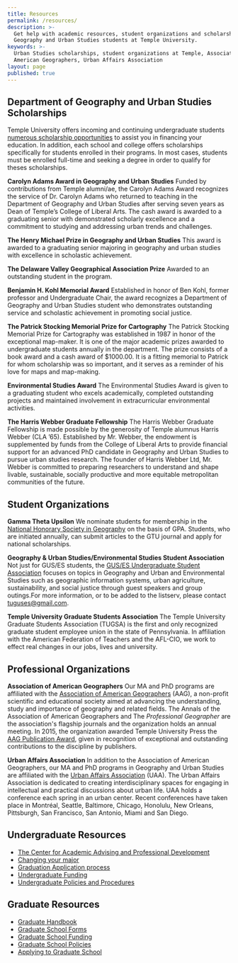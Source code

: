 ```yaml
---
title: Resources
permalink: /resources/
description: >-
  Get help with academic resources, student organizations and scholarships for
  Geography and Urban Studies students at Temple University.
keywords: >-
  Urban Studies scholarships, student organizations at Temple, Association of
  American Geographers, Urban Affairs Association
layout: page
published: true
---
```

## Department of Geography and Urban Studies Scholarships
Temple University offers incoming and continuing undergraduate students [numerous scholarship opportunities](https://sfs.temple.edu/node/116) to assist you in financing your education. In addition, each school and college offers scholarships specifically for students enrolled in their programs. In most cases, students must be enrolled full-time and seeking a degree in order to qualify for theses scholarships. 

**Carolyn Adams Award in Geography and Urban Studies**
Funded by contributions from Temple alumni/ae, the Carolyn Adams Award recognizes the service of Dr. Carolyn Adams who returned to teaching in the Department of Geography and Urban Studies after serving seven years as Dean of Temple’s College of Liberal Arts. The cash award is awarded to a graduating senior with demonstrated scholarly excellence and a commitment to studying and addressing urban trends and challenges.

**The Henry Michael Prize in Geography and Urban Studies**
This award is awarded to a graduating senior majoring in geography and urban studies with excellence in scholastic achievement.

**The Delaware Valley Geographical Association Prize**
Awarded to an outstanding student in the program.

**Benjamin H. Kohl Memorial Award**
Established in honor of Ben Kohl, former professor and Undergraduate Chair, the award recognizes a Department of Geography and Urban Studies student who demonstrates outstanding service and scholastic achievement in promoting social justice.

**The Patrick Stocking Memorial Prize for Cartography**
The Patrick Stocking Memorial Prize for Cartography was established in 1987 in honor of the exceptional map-maker. It is one of the major academic prizes awarded to undergraduate students annually in the department. The prize consists of a book award and a cash award of $1000.00. It is a fitting memorial to Patrick for whom scholarship was so important, and it serves as a reminder of his love for maps and map-making.

**Environmental Studies Award**
The Environmental Studies Award is given to a graduating student who excels academically, completed outstanding projects and maintained involvement in extracurricular environmental activities.

**The Harris Webber Graduate Fellowship**
The Harris Webber Graduate Fellowship is made possible by the generosity of Temple alumnus Harris Webber (CLA ’65). Established by Mr. Webber, the endowment is supplemented by funds from the College of Liberal Arts to provide financial support for an advanced PhD candidate in Geography and Urban Studies to pursue urban studies research. The founder of Harris Webber Ltd, Mr. Webber is committed to preparing researchers to understand and shape livable, sustainable, socially productive and more equitable metropolitan communities of the future.

## Student Organizations
**Gamma Theta Upsilon**
We nominate students for membership in the [National Honorary Society in Geography](http://gammathetaupsilon.org/) on the basis of GPA. Students, who are initiated annually, can submit articles to the GTU journal and apply for national scholarships.

**Geography & Urban Studies/Environmental Studies Student Association**
Not just for GUS/ES students, the [GUS/ES Undergraduate Student Association](https://sustainability.temple.edu/get-involved/students-get-involved-page/geography-urban-studies-environmental-studies-student) focuses on topics in Geography and Urban and Environmental Studies such as geographic information systems, urban agriculture, sustainability, and social justice through guest speakers and group outings.For more information, or to be added to the listserv, please contact [tuguses@gmail.com](mailto:tuguses@gmail.com).

**Temple University Graduate Students Association**
The Temple University Graduate Students Association (TUGSA) is the first and only recognized graduate student employee union in the state of Pennsylvania. In affiliation with the American Federation of Teachers and the AFL-CIO, we work to effect real changes in our jobs, lives and university.

## Professional Organizations

**Association of American Geographers**
Our MA and PhD programs are affiliated with the [Association of American Geographers](http://www.aag.org/) (AAG), a non-profit scientific and educational society aimed at advancing the understanding, study and importance of geography and related fields. The Annals of the Association of American Geographers and The _Professional Geographer_ are the association's flagship journals and the organization holds an annual meeting. In 2015, the organization awarded Temple University Press the [AAG Publication Award](https://news.temple.edu/news/2015-12-08/awards-temple-university-press), given in recognition of exceptional and outstanding contributions to the discipline by publishers.

**Urban Affairs Association**
In addition to the Association of American Geographers, our MA and PhD programs in Geography and Urban Studies are affiliated with the [Urban Affairs Association](http://urbanaffairsassociation.org/) (UAA). The Urban Affairs Association is dedicated to creating interdisciplinary spaces for engaging in intellectual and practical discussions about urban life. UAA holds a conference each spring in an urban center. Recent conferences have taken place in Montréal, Seattle, Baltimore, Chicago, Honolulu, New Orleans, Pittsburgh, San Francisco, San Antonio, Miami and San Diego.

## Undergraduate Resources
- [The Center for Academic Advising and Professional Development](https://liberalarts.temple.edu/advising)
- [Changing your major](http://www.temple.edu/studentaffairs/orientation/freshman-orientation/changing-your-major.asp)
- [Graduation Application process](http://www.temple.edu/registrar/students/graduation)
- [Undergraduate Funding](http://sfs.temple.edu/)
- [Undergraduate Policies and Procedures](http://bulletin.temple.edu/undergraduate/academic-policies/)

## Graduate Resources
- [Graduate Handbook](https://liberalarts.temple.edu/sites/liberalarts/files/GUS-MA-PhD-graduatehandbook2016-2017.pdf)
- [Graduate School Forms](http://www.temple.edu/grad/forms/index.htm)
- [Graduate School Funding](http://www.temple.edu/grad/finances/index.htm)
- [Graduate School Policies](http://www.temple.edu/grad/policies/index.htm)
- [Applying to Graduate School](http://www.temple.edu/grad/admissions/howtoapply.htm)
